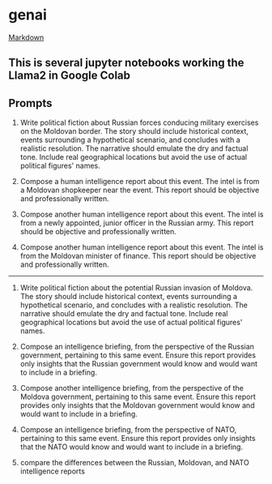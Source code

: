 # genai
[Markdown](https://github.com/adam-p/markdown-here/wiki/Markdown-Cheatsheet)

## This is several jupyter notebooks working the Llama2 in Google Colab

## Prompts

1. Write political fiction about Russian forces conducing military exercises on the Moldovan border. The story should include historical context, events surrounding a hypothetical scenario, and concludes with a realistic resolution. The narrative should emulate the dry and factual tone. Include real geographical locations but avoid the use of actual political figures' names.

2. Compose a human intelligence report about this event. The intel is from a Moldovan shopkeeper near the event. This report should be objective and professionally written.

3. Compose another human intelligence report about this event. The intel is from a newly appointed, junior officer in the Russian army. This report should be objective and professionally written.

4. Compose another human intelligence report about this event. The intel is from the Moldovan minister of finance. This report should be objective and professionally written.
---

1. Write political fiction about the potential Russian invasion of Moldova. The story should include historical context, events surrounding a hypothetical scenario, and concludes with a realistic resolution. The narrative should emulate the dry and factual tone. Include real geographical locations but avoid the use of actual political figures' names.

2. Compose an intelligence briefing, from the perspective of the Russian government, pertaining to this same event. Ensure this report provides only insights that the Russian government would know and would want to include in a briefing.

3. Compose another intelligence briefing, from the perspective of the Moldova government, pertaining to this same event. Ensure this report provides only insights that the Moldovan government would know and would want to include in a briefing.

4. Compose an intelligence briefing, from the perspective of NATO, pertaining to this same event. Ensure this report provides only insights that the NATO would know and would want to include in a briefing.

5. compare the differences between the Russian, Moldovan, and NATO intelligence reports



